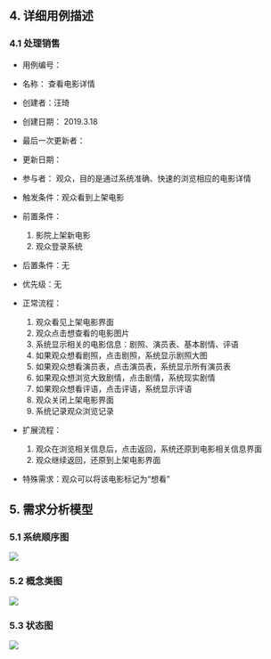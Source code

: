 ## 4. 详细用例描述

### 4.1 处理销售

- 用例编号：      
- 名称： 查看电影详情                                                   
- 创建者：汪琦
- 创建日期： 2019.3.18
- 最后一次更新者：
- 更新日期：
- 参与者： 观众，目的是通过系统准确、快速的浏览相应的电影详情
- 触发条件：观众看到上架电影
- 前置条件：
	1. 影院上架新电影
	2. 观众登录系统
- 后置条件：无
- 优先级：无
- 正常流程：
    1. 观众看见上架电影界面
    2. 观众点击想查看的电影图片
    3. 系统显示相关的电影信息：剧照、演员表、基本剧情、评语
    4. 如果观众想看剧照，点击剧照，系统显示剧照大图
    5. 如果观众想看演员表，点击演员表，系统显示所有演员表
    6. 如果观众想浏览大致剧情，点击剧情，系统现实剧情
    7. 如果观众想看评语，点击评语，系统显示评语
    8. 观众关闭上架电影界面
    9. 系统记录观众浏览记录

- 扩展流程：
    1. 观众在浏览相关信息后，点击返回，系统还原到电影相关信息界面
    2. 观众继续返回，还原到上架电影界面

- 特殊需求：观众可以将该电影标记为“想看”
## 5. 需求分析模型 
### 5.1 系统顺序图
![](http://ruangong.oss-cn-beijing.aliyuncs.com/%E7%B3%BB%E7%BB%9F%E9%A1%BA%E5%BA%8F%E5%9B%BE.jpg)
### 5.2 概念类图
![](https://ruangong.oss-cn-beijing.aliyuncs.com/02_%E6%A6%82%E5%BF%B5%E7%B1%BB%E5%9B%BE.png)
### 5.3 状态图
![](http://ruangong.oss-cn-beijing.aliyuncs.com/%E7%AE%A1%E7%90%86%E5%91%98%E4%BD%BF%E7%94%A8%E7%B3%BB%E7%BB%9F%E7%9A%84%E7%8A%B6%E6%80%81%E5%9B%BE.jpg)
